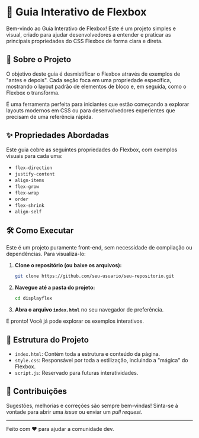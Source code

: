 # 🚀 Guia Interativo de Flexbox

Bem-vindo ao Guia Interativo de Flexbox! Este é um projeto simples e visual, criado para ajudar desenvolvedores a entender e praticar as principais propriedades do CSS Flexbox de forma clara e direta.

<!-- É uma ótima ideia substituir a imagem abaixo por uma captura de tela real do seu projeto! -->


## 📖 Sobre o Projeto

O objetivo deste guia é desmistificar o Flexbox através de exemplos de "antes e depois". Cada seção foca em uma propriedade específica, mostrando o layout padrão de elementos de bloco e, em seguida, como o Flexbox o transforma.

É uma ferramenta perfeita para iniciantes que estão começando a explorar layouts modernos em CSS ou para desenvolvedores experientes que precisam de uma referência rápida.

## ✨ Propriedades Abordadas

Este guia cobre as seguintes propriedades do Flexbox, com exemplos visuais para cada uma:

-   `flex-direction`
-   `justify-content`
-   `align-items`
-   `flex-grow`
-   `flex-wrap`
-   `order`
-   `flex-shrink`
-   `align-self`

## 🛠️ Como Executar

Este é um projeto puramente front-end, sem necessidade de compilação ou dependências. Para visualizá-lo:

1.  **Clone o repositório (ou baixe os arquivos):**
    ```bash
    git clone https://github.com/seu-usuario/seu-repositorio.git
    ```
2.  **Navegue até a pasta do projeto:**
    ```bash
    cd displayflex
    ```
3.  **Abra o arquivo `index.html`** no seu navegador de preferência.

E pronto! Você já pode explorar os exemplos interativos.

## 📂 Estrutura do Projeto

-   `index.html`: Contém toda a estrutura e conteúdo da página.
-   `style.css`: Responsável por toda a estilização, incluindo a "mágica" do Flexbox.
-   `script.js`: Reservado para futuras interatividades.

## 🤝 Contribuições

Sugestões, melhorias e correções são sempre bem-vindas! Sinta-se à vontade para abrir uma *issue* ou enviar um *pull request*.

---

Feito com ❤️ para ajudar a comunidade dev.
